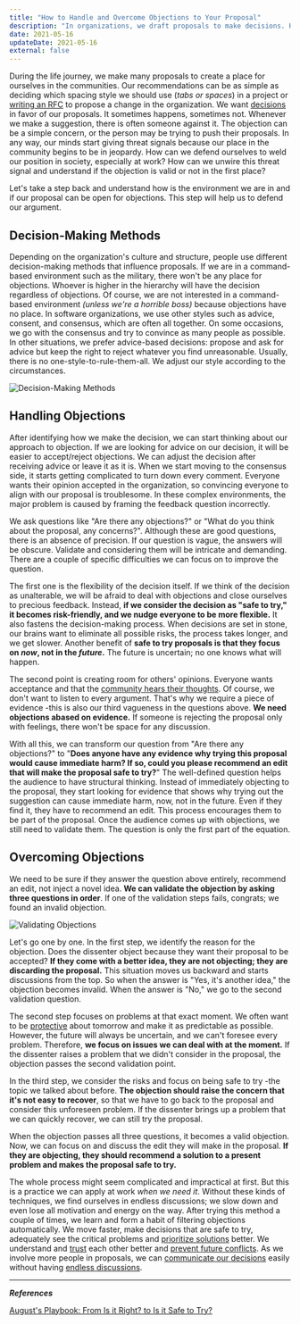 ```yaml
---
title: "How to Handle and Overcome Objections to Your Proposal"
description: "In organizations, we draft proposals to make decisions. Handling and overcoming objections to a proposal helps to make the decision process sustainable."
date: 2021-05-16
updateDate: 2021-05-16
external: false
---
```


During the life journey, we make many proposals to create a place for ourselves in the communities. Our recommendations can be as simple as deciding which spacing style we should use (*tabs or spaces*) in a project or [writing an RFC](/how-to-stop-endless-discussions/) to propose a change in the organization. We want [decisions](/deciding-on-what-you-should-focus-on-next/) in favor of our proposals. It sometimes happens, sometimes not. Whenever we make a suggestion, there is often someone against it. The objection can be a simple concern, or the person may be trying to push their proposals. In any way, our minds start giving threat signals because our place in the community begins to be in jeopardy. How can we defend ourselves to weld our position in society, especially at work? How can we unwire this threat signal and understand if the objection is valid or not in the first place?

Let's take a step back and understand how is the environment we are in and if our proposal can be open for objections. This step will help us to defend our argument.

## Decision-Making Methods

Depending on the organization's culture and structure, people use different decision-making methods that influence proposals. If we are in a command-based environment such as the military, there won't be any place for objections. Whoever is higher in the hierarchy will have the decision regardless of objections. Of course, we are not interested in a command-based environment *(unless we're a horrible boss)* because objections have no place. In software organizations, we use other styles such as advice, consent, and consensus, which are often all together. On some occasions, we go with the consensus and try to convince as many people as possible. In other situations, we prefer advice-based decisions: propose and ask for advice but keep the right to reject whatever you find unreasonable. Usually, there is no one-style-to-rule-them-all. We adjust our style according to the circumstances.

![Decision-Making Methods](/images/content/posts/overcoming-objections/decision-making-methods.jpg)

## Handling Objections

After identifying how we make the decision, we can start thinking about our approach to objection. If we are looking for advice on our decision, it will be easier to accept/reject objections. We can adjust the decision after receiving advice or leave it as it is. When we start moving to the consensus side, it starts getting complicated to turn down every comment. Everyone wants their opinion accepted in the organization, so convincing everyone to align with our proposal is troublesome. In these complex environments, the major problem is caused by framing the feedback question incorrectly.

We ask questions like "Are there any objections?" or "What do you think about the proposal, any concerns?". Although these are good questions, there is an absence of precision. If our question is vague, the answers will be obscure. Validate and considering them will be intricate and demanding. There are a couple of specific difficulties we can focus on to improve the question.

The first one is the flexibility of the decision itself. If we think of the decision as unalterable, we will be afraid to deal with objections and close ourselves to precious feedback. Instead, **if we consider the decision as "safe to try," it becomes risk-friendly, and we nudge everyone to be more flexible.** It also fastens the decision-making process. When decisions are set in stone, our brains want to eliminate all possible risks, the process takes longer, and we get slower. Another benefit of **safe to try proposals is that they focus on *now*, not in the *future*.** The future is uncertain; no one knows what will happen.

The second point is creating room for others' opinions. Everyone wants acceptance and that the [community hears their thoughts](https://candost.substack.com/8-cross-cultural-communication/). Of course, we don't want to listen to every argument. That's why we require a piece of evidence -this is also our third vagueness in the questions above. **We need objections abased on evidence.** If someone is rejecting the proposal only with feelings, there won't be space for any discussion.

With all this, we can transform our question from "Are there any objections?" to "**Does anyone have any evidence why trying this proposal would cause immediate harm? If so, could you please recommend an edit that will make the proposal safe to try?**" The well-defined question helps the audience to have structural thinking. Instead of immediately objecting to the proposal, they start looking for evidence that shows why trying out the suggestion can cause immediate harm, now, not in the future. Even if they find it, they have to recommend an edit. This process encourages them to be part of the proposal. Once the audience comes up with objections, we still need to validate them. The question is only the first part of the equation.

## Overcoming Objections

We need to be sure if they answer the question above entirely, recommend an edit, not inject a novel idea. **We can validate the objection by asking three questions in order**. If one of the validation steps fails, congrats; we found an invalid objection.

![Validating Objections](/images/content/posts/overcoming-objections/validating-objections.jpg)

Let's go one by one. In the first step, we identify the reason for the objection. Does the dissenter object because they want their proposal to be accepted? **If they come with a better idea, they are not objecting; they are discarding the proposal.** This situation moves us backward and starts discussions from the top. So when the answer is "Yes, it's another idea," the objection becomes invalid. When the answer is "No," we go to the second validation question.

The second step focuses on problems at that exact moment. We often want to be [protective](https://candost.substack.com/p/14-protective-leadership-and-leadership-style) about tomorrow and make it as predictable as possible. However, the future will always be uncertain, and we can't foresee every problem. Therefore, **we focus on issues we can deal with at the moment.** If the dissenter raises a problem that we didn't consider in the proposal, the objection passes the second validation point.

In the third step, we consider the risks and focus on being safe to try -the topic we talked about before. **The objection should raise the concern that it's not easy to recover**, so that we have to go back to the proposal and consider this unforeseen problem. If the dissenter brings up a problem that we can quickly recover, we can still try the proposal.

When the objection passes all three questions, it becomes a valid objection. Now, we can focus on and discuss the edit they will make in the proposal. **If they are objecting, they should recommend a solution to a present problem and makes the proposal safe to try.**

The whole process might seem complicated and impractical at first. But this is a practice we can apply at work *when we need it*. Without these kinds of techniques, we find ourselves in endless discussions; we slow down and even lose all motivation and energy on the way. After trying this method a couple of times, we learn and form a habit of filtering objections automatically. We move faster, make decisions that are safe to try, adequately see the critical problems and [prioritize solutions](https://candost.substack.com/p/15-prioritization-for-senior-and-787) better. We understand and [trust](/how-to-build-trust-in-a-team-as-a-new-manager/) each other better and [prevent future conflicts](/how-to-solve-and-prevent-conflicts/). As we involve more people in proposals, we can [communicate our decisions](/communicating-decisions-in-the-organizations/) easily without having [endless discussions](/how-to-stop-endless-discussions/).

---

***References***

[August's Playbook: From Is it Right? to Is it Safe to Try?](https://www.aug.co/blog/safe-to-try)